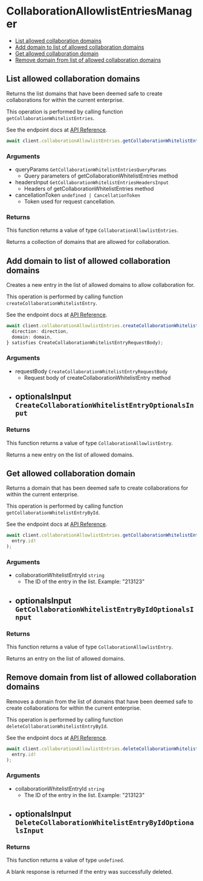 # CollaborationAllowlistEntriesManager

- [List allowed collaboration domains](#list-allowed-collaboration-domains)
- [Add domain to list of allowed collaboration domains](#add-domain-to-list-of-allowed-collaboration-domains)
- [Get allowed collaboration domain](#get-allowed-collaboration-domain)
- [Remove domain from list of allowed collaboration domains](#remove-domain-from-list-of-allowed-collaboration-domains)

## List allowed collaboration domains

Returns the list domains that have been deemed safe to create collaborations
for within the current enterprise.

This operation is performed by calling function `getCollaborationWhitelistEntries`.

See the endpoint docs at
[API Reference](https://developer.box.com/reference/get-collaboration-whitelist-entries/).

<!-- sample get_collaboration_whitelist_entries -->

```ts
await client.collaborationAllowlistEntries.getCollaborationWhitelistEntries();
```

### Arguments

- queryParams `GetCollaborationWhitelistEntriesQueryParams`
  - Query parameters of getCollaborationWhitelistEntries method
- headersInput `GetCollaborationWhitelistEntriesHeadersInput`
  - Headers of getCollaborationWhitelistEntries method
- cancellationToken `undefined | CancellationToken`
  - Token used for request cancellation.

### Returns

This function returns a value of type `CollaborationAllowlistEntries`.

Returns a collection of domains that are allowed for collaboration.

## Add domain to list of allowed collaboration domains

Creates a new entry in the list of allowed domains to allow
collaboration for.

This operation is performed by calling function `createCollaborationWhitelistEntry`.

See the endpoint docs at
[API Reference](https://developer.box.com/reference/post-collaboration-whitelist-entries/).

<!-- sample post_collaboration_whitelist_entries -->

```ts
await client.collaborationAllowlistEntries.createCollaborationWhitelistEntry({
  direction: direction,
  domain: domain,
} satisfies CreateCollaborationWhitelistEntryRequestBody);
```

### Arguments

- requestBody `CreateCollaborationWhitelistEntryRequestBody`
  - Request body of createCollaborationWhitelistEntry method
- optionalsInput `CreateCollaborationWhitelistEntryOptionalsInput`
  -

### Returns

This function returns a value of type `CollaborationAllowlistEntry`.

Returns a new entry on the list of allowed domains.

## Get allowed collaboration domain

Returns a domain that has been deemed safe to create collaborations
for within the current enterprise.

This operation is performed by calling function `getCollaborationWhitelistEntryById`.

See the endpoint docs at
[API Reference](https://developer.box.com/reference/get-collaboration-whitelist-entries-id/).

<!-- sample get_collaboration_whitelist_entries_id -->

```ts
await client.collaborationAllowlistEntries.getCollaborationWhitelistEntryById(
  entry.id!
);
```

### Arguments

- collaborationWhitelistEntryId `string`
  - The ID of the entry in the list. Example: "213123"
- optionalsInput `GetCollaborationWhitelistEntryByIdOptionalsInput`
  -

### Returns

This function returns a value of type `CollaborationAllowlistEntry`.

Returns an entry on the list of allowed domains.

## Remove domain from list of allowed collaboration domains

Removes a domain from the list of domains that have been deemed safe to create
collaborations for within the current enterprise.

This operation is performed by calling function `deleteCollaborationWhitelistEntryById`.

See the endpoint docs at
[API Reference](https://developer.box.com/reference/delete-collaboration-whitelist-entries-id/).

<!-- sample delete_collaboration_whitelist_entries_id -->

```ts
await client.collaborationAllowlistEntries.deleteCollaborationWhitelistEntryById(
  entry.id!
);
```

### Arguments

- collaborationWhitelistEntryId `string`
  - The ID of the entry in the list. Example: "213123"
- optionalsInput `DeleteCollaborationWhitelistEntryByIdOptionalsInput`
  -

### Returns

This function returns a value of type `undefined`.

A blank response is returned if the entry was
successfully deleted.
